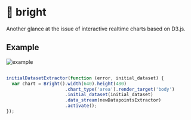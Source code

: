 :sunflower: bright
=========

Another glance at the issue of interactive realtime charts based on D3.js.

## Example


![example](http://mac-r.github.io/img/bright_screenshot.png "Example")

```javascript

initialDatasetExtractor(function (error, initial_dataset) {
  var chart = Bright().width(640).height(480)
                      .chart_type('area').render_target('body')
                      .initial_dataset(initial_dataset)
                      .data_stream(newDatapointsExtractor)
                      .activate();
});
```


